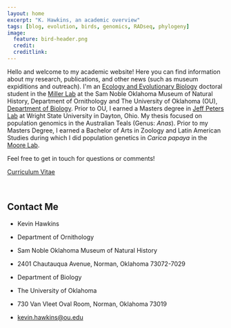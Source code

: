 ```yaml
---
layout: home
excerpt: "K. Hawkins, an academic overview"
tags: [blog, evolution, birds, genomics, RADseq, phylogeny]
image:
  feature: bird-header.png 
  credit: 
  creditlink: 
---
```


Hello and welcome to my academic website! Here you can find information about my research, publications, and other news (such as museum expiditions and outreach). I'm an [Ecology and Evolutionary Biology](http://www.ou.edu/eeb/) doctoral student in the [Miller Lab](http://mj-miller.net/) at the Sam Noble Oklahoma Museum of Natural History, Department of Ornithology and The University of Oklahoma (OU), [Department of Biology](http://www.ou.edu/cas/biology.html). Prior to OU, I earned a Masters degree in [Jeff Peters Lab](http://people.wright.edu/jeffrey.peters) at Wright State University in Dayton, Ohio. My thesis focused on population genomics in the Australian Teals (Genus: _Anas_). Prior to my Masters Degree, I earned a Bachelor of Arts in Zoology and Latin American Studies during which I did population genetics in _Carica papaya_ in the [Moore Lab](https://miamioh.edu/cas/academics/departments/biology/about/faculty/moore/index.html). 

Feel free to get in touch for questions or comments!


<div markdown="0"><a href="http://kkhawkins.github.io/images/CV/HawkinsKK_CV.v.Dec16.pdf" class="btn">Curriculum Vitae</a></div>



&nbsp; 

## Contact Me
  
* Kevin Hawkins
* Department of Ornithology
* Sam Noble Oklahoma Museum of Natural History
* 2401 Chautauqua Avenue, Norman, Oklahoma 73072-7029

* Department of Biology
* The University of Oklahoma
* 730 Van Vleet Oval Room, Norman, Oklahoma 73019
* kevin.hawkins@ou.edu


